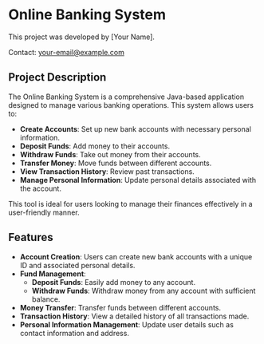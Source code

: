 # Online Banking System

This project was developed by [Your Name].

Contact: [your-email@example.com](mailto:your-email@example.com)

## Project Description

The Online Banking System is a comprehensive Java-based application designed to manage various banking operations. This system allows users to:

- **Create Accounts**: Set up new bank accounts with necessary personal information.
- **Deposit Funds**: Add money to their accounts.
- **Withdraw Funds**: Take out money from their accounts.
- **Transfer Money**: Move funds between different accounts.
- **View Transaction History**: Review past transactions.
- **Manage Personal Information**: Update personal details associated with the account.

This tool is ideal for users looking to manage their finances effectively in a user-friendly manner.

## Features

- **Account Creation**: Users can create new bank accounts with a unique ID and associated personal details.
- **Fund Management**:
  - **Deposit Funds**: Easily add money to any account.
  - **Withdraw Funds**: Withdraw money from any account with sufficient balance.
- **Money Transfer**: Transfer funds between different accounts.
- **Transaction History**: View a detailed history of all transactions made.
- **Personal Information Management**: Update user details such as contact information and address.

